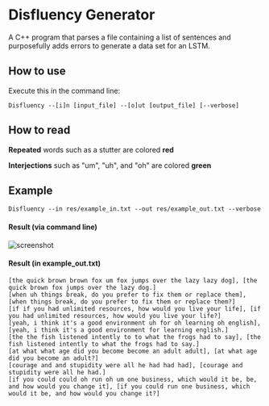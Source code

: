 # Disfluency Generator
A C++ program that parses a file containing a list of sentences and purposefully adds errors to generate a data set for an LSTM.

## How to use
Execute this in the command line:

```Disfluency --[i]n [input_file] --[o]ut [output_file] [--verbose]```

## How to read

**Repeated** words such as a stutter are colored **red**

**Interjections** such as "um", "uh", and "oh" are colored **green**

## Example

```Disfluency --in res/example_in.txt --out res/example_out.txt --verbose```

#### Result (via command line)
![screenshot](capture/verbose_output.png)

#### Result (in example_out.txt)
```
[the quick brown brown fox um fox jumps over the lazy lazy dog], [the quick brown fox jumps over the lazy dog.]
[when uh things break, do you prefer to fix them or replace them], [when things break, do you prefer to fix them or replace them?]
[if if you had unlimited resources, how would you live your life], [if you had unlimited resources, how would you live your life?]
[yeah, i think it's a good environment uh for oh learning oh english], [yeah, i think it's a good environment for learning english.]
[the the fish listened intently to to what the frogs had to say], [the fish listened intently to what the frogs had to say.]
[at what what age did you become become an adult adult], [at what age did you become an adult?]
[courage and and stupidity were all he had had had], [courage and stupidity were all he had.]
[if you could could oh run oh um one business, which would it be, be, and how would you change it], [if you could run one business, which would it be, and how would you change it?]
```
